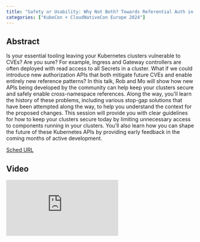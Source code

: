 ```yaml
---
title: "Safety or Usability: Why Not Both? Towards Referential Auth in K8s - Rob Scott, Google & Mo Khan, Microsoft"
categories: ["KubeCon + CloudNativeCon Europe 2024"]
---
```


## Abstract

Is your essential tooling leaving your Kubernetes clusters vulnerable to CVEs? Are you sure? For example, Ingress and Gateway controllers are often deployed with read access to all Secrets in a cluster. What if we could introduce new authorization APIs that both mitigate future CVEs and enable entirely new reference patterns? In this talk, Rob and Mo will show how new APIs being developed by the community can help keep your clusters secure and safely enable cross-namespace references. Along the way, you’ll learn the history of these problems, including various stop-gap solutions that have been attempted along the way, to help you understand the context for the proposed changes. This session will provide you with clear guidelines for how to keep your clusters secure today by limiting unnecessary access to components running in your clusters. You’ll also learn how you can shape the future of these Kubernetes APIs by providing early feedback in the coming months of active development.

[Sched URL](https://kccnceu2024.sched.com/event/e1d9a7d4fe602c0718df201743256dcd)

## Video

<iframe src="https://www.youtube.com/embed/HLWXuV3vJRg" frameborder="0" allow="accelerometer; autoplay; encrypted-media; gyroscope; picture-in-picture" allowfullscreen></iframe>
